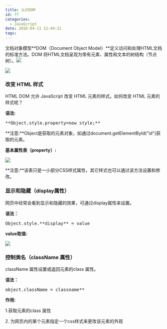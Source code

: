 ```yaml
---
title: 认识DOM
id: 77
categories:
  - JavaScript
date: 2016-04-11 12:44:21
tags:
---
```


文档对象模型**DOM（Document Object Model）**定义访问和处理HTML文档的标准方法。DOM 将HTML文档呈现为带有元素、属性和文本的树结构（节点树）。![](http://e.zohar.com.cn/wordpress/wp-content/uploads/2016/04/dd8df12cedee93e3f4553d0e3c92bae5.jpeg)

![](http://e.zohar.com.cn/wordpress/wp-content/uploads/2016/04/064c74e3cd376aefecc46bdab02763c4.jpeg)

### 改变 HTML 样式

HTML DOM 允许 JavaScript 改变 HTML 元素的样式。如何改变 HTML 元素的样式呢？
<!--more-->
**语法:**

<pre>**Object.style.property=new style;**</pre>
**注意:**Object是获取的元素对象，如通过document.getElementById("id")获取的元素。

**基本属性表（property）:**

**[![](http://e.zohar.com.cn/wordpress/wp-content/uploads/2016/04/dd6c673f1eadfb69797fed123d644e2c.jpeg)](http://img.mukewang.com/52e4d4240001dd6c04850229.jpg)**

**注意:**该表只是一小部分CSS样式属性，其它样式也可以通过该方法设置和修改。

### 显示和隐藏（display属性）

网页中经常会看到显示和隐藏的效果，可通过display属性来设置。

**语法：**

<pre>Object.style.**display** = value</pre>

**value取值:**

**[![](http://e.zohar.com.cn/wordpress/wp-content/uploads/2016/04/79da77cd3e18a810267c1d61a80a4ebb.jpeg)](http://img.mukewang.com/52e4dba5000179da04110095.jpg)**

### 控制类名（className 属性）

className 属性设置或返回元素的class 属性。

**语法：**

<pre>object.className = classname**</pre>

**作用:**

1.获取元素的class 属性

2\. 为网页内的某个元素指定一个css样式来更改该元素的外观